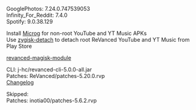GooglePhotos: 7.24.0.747539053  
Infinity_For_Reddit: 7.4.0  
Spotify: 9.0.38.129  

Install [Microg](https://github.com/ReVanced/GmsCore/releases) for non-root YouTube and YT Music APKs  
Use [zygisk-detach](https://github.com/j-hc/zygisk-detach) to detach root ReVanced YouTube and YT Music from Play Store  

[revanced-magisk-module](https://github.com/j-hc/revanced-magisk-module)
  
CLI: j-hc/revanced-cli-5.0.0-all.jar  
Patches: ReVanced/patches-5.20.0.rvp  
[Changelog](https://github.com/ReVanced/revanced-patches/releases/tag/v5.20.0)  

Skipped:  
Patches: inotia00/patches-5.6.2.rvp        
